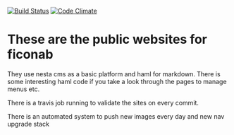 [![Build Status](https://travis-ci.org/semdinsp/ficonab.com.png)](https://travis-ci.org/semdinsp/ficonab.com)
[![Code Climate](https://codeclimate.com/repos/52314d7813d63761d202d09f/badges/a5c18005738a6fb4fb32/gpa.png)](https://codeclimate.com/repos/52314d7813d63761d202d09f/feed)

# These are the public websites for ficonab
They use nesta cms as a basic platform and haml for markdown.
There is some interesting haml code if you take a look through the pages to manage menus etc.

There is a travis job running to validate the sites on every commit.  

There is an automated system to push new images every day and new nav upgrade stack
